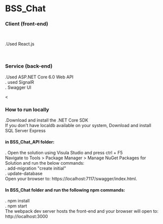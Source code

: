 # BSS_Chat

<h3>Client (front-end)</h3> <br/>
<p>.Used React.js </p> <br/>

<h3>Service (back-end) </h3>
<p>.Used ASP.NET Core 6.0 Web API <br/>
   . used SignalR <br/>
   . Swagger UI </p>
<<h3>How to run locally</h3>
<p>.Download and install the .NET Core SDK <br/>
If you don't have localdb available on your system, Download and install SQL Server Express </p>

<h4>in BSS_Chat_API folder:</h4>
<p>. Open the solution using Visula Studio and press ctrl + F5 <br/>
Navigate to Tools > Package Manager > Manage NuGet Packages for Solution and run the below commands: <br/>
. add-migration "create initial" <br/>
. update-database <br/>
Open your browser to: https://localhost:7117/swagger/index.html. </p>

<h4>In BSS_Chat folder and run the following npm commands: </h4>
<p>. npm install <br/>
. npm start <br/>
The webpack dev server hosts the front-end and your browser will open to: http://localhost:3000 <p/>
